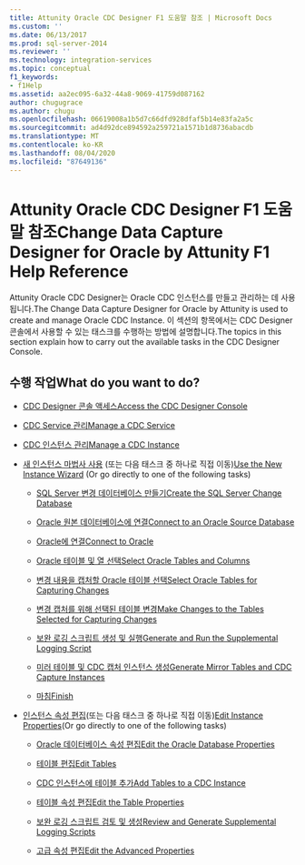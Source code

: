 ```yaml
---
title: Attunity Oracle CDC Designer F1 도움말 참조 | Microsoft Docs
ms.custom: ''
ms.date: 06/13/2017
ms.prod: sql-server-2014
ms.reviewer: ''
ms.technology: integration-services
ms.topic: conceptual
f1_keywords:
- f1Help
ms.assetid: aa2ec095-6a32-44a8-9069-41759d087162
author: chugugrace
ms.author: chugu
ms.openlocfilehash: 06619008a1b5d7c66dfd928dfaf5b14e83fa2a5c
ms.sourcegitcommit: ad4d92dce894592a259721a1571b1d8736abacdb
ms.translationtype: MT
ms.contentlocale: ko-KR
ms.lasthandoff: 08/04/2020
ms.locfileid: "87649136"
---
```

# <a name="change-data-capture-designer-for-oracle-by-attunity-f1-help-reference"></a><span data-ttu-id="ef5f2-102">Attunity Oracle CDC Designer F1 도움말 참조</span><span class="sxs-lookup"><span data-stu-id="ef5f2-102">Change Data Capture Designer for Oracle by Attunity F1 Help Reference</span></span>
  <span data-ttu-id="ef5f2-103">Attunity Oracle CDC Designer는 Oracle CDC 인스턴스를 만들고 관리하는 데 사용됩니다.</span><span class="sxs-lookup"><span data-stu-id="ef5f2-103">The Change Data Capture Designer for Oracle by Attunity is used to create and manage Oracle CDC Instance.</span></span> <span data-ttu-id="ef5f2-104">이 섹션의 항목에서는 CDC Designer 콘솔에서 사용할 수 있는 태스크를 수행하는 방법에 설명합니다.</span><span class="sxs-lookup"><span data-stu-id="ef5f2-104">The topics in this section explain how to carry out the available tasks in the CDC Designer Console.</span></span>  
  
## <a name="what-do-you-want-to-do"></a><span data-ttu-id="ef5f2-105">수행 작업</span><span class="sxs-lookup"><span data-stu-id="ef5f2-105">What do you want to do?</span></span>  
  
-   [<span data-ttu-id="ef5f2-106">CDC Designer 콘솔 액세스</span><span class="sxs-lookup"><span data-stu-id="ef5f2-106">Access the CDC Designer Console</span></span>](access-the-cdc-designer-console.md)  
  
-   [<span data-ttu-id="ef5f2-107">CDC Service 관리</span><span class="sxs-lookup"><span data-stu-id="ef5f2-107">Manage a CDC Service</span></span>](manage-a-cdc-service.md)  
  
-   [<span data-ttu-id="ef5f2-108">CDC 인스턴스 관리</span><span class="sxs-lookup"><span data-stu-id="ef5f2-108">Manage a CDC Instance</span></span>](manage-a-cdc-instance.md)  
  
-   <span data-ttu-id="ef5f2-109">[새 인스턴스 마법사 사용](use-the-new-instance-wizard.md) (또는 다음 태스크 중 하나로 직접 이동)</span><span class="sxs-lookup"><span data-stu-id="ef5f2-109">[Use the New Instance Wizard](use-the-new-instance-wizard.md) (Or go directly to one of the following tasks)</span></span>  
  
    -   [<span data-ttu-id="ef5f2-110">SQL Server 변경 데이터베이스 만들기</span><span class="sxs-lookup"><span data-stu-id="ef5f2-110">Create the SQL Server Change Database</span></span>](create-the-sql-server-change-database.md)  
  
    -   [<span data-ttu-id="ef5f2-111">Oracle 원본 데이터베이스에 연결</span><span class="sxs-lookup"><span data-stu-id="ef5f2-111">Connect to an Oracle Source Database</span></span>](connect-to-an-oracle-source-database.md)  
  
    -   [<span data-ttu-id="ef5f2-112">Oracle에 연결</span><span class="sxs-lookup"><span data-stu-id="ef5f2-112">Connect to Oracle</span></span>](connect-to-oracle.md)  
  
    -   [<span data-ttu-id="ef5f2-113">Oracle 테이블 및 열 선택</span><span class="sxs-lookup"><span data-stu-id="ef5f2-113">Select Oracle Tables and Columns</span></span>](select-oracle-tables-and-columns.md)  
  
    -   [<span data-ttu-id="ef5f2-114">변경 내용을 캡처할 Oracle 테이블 선택</span><span class="sxs-lookup"><span data-stu-id="ef5f2-114">Select Oracle Tables for Capturing Changes</span></span>](select-oracle-tables-for-capturing-changes.md)  
  
    -   [<span data-ttu-id="ef5f2-115">변경 캡처를 위해 선택된 테이블 변경</span><span class="sxs-lookup"><span data-stu-id="ef5f2-115">Make Changes to the Tables Selected for Capturing Changes</span></span>](make-changes-to-the-tables-selected-for-capturing-changes.md)  
  
    -   [<span data-ttu-id="ef5f2-116">보완 로깅 스크립트 생성 및 실행</span><span class="sxs-lookup"><span data-stu-id="ef5f2-116">Generate and Run the Supplemental Logging Script</span></span>](generate-and-run-the-supplemental-logging-script.md)  
  
    -   [<span data-ttu-id="ef5f2-117">미러 테이블 및 CDC 캡처 인스턴스 생성</span><span class="sxs-lookup"><span data-stu-id="ef5f2-117">Generate Mirror Tables and CDC Capture Instances</span></span>](generate-mirror-tables-and-cdc-capture-instances.md)  
  
    -   [<span data-ttu-id="ef5f2-118">마침</span><span class="sxs-lookup"><span data-stu-id="ef5f2-118">Finish</span></span>](finish.md)  
  
-   <span data-ttu-id="ef5f2-119">[인스턴스 속성 편집](edit-instance-properties.md)(또는 다음 태스크 중 하나로 직접 이동)</span><span class="sxs-lookup"><span data-stu-id="ef5f2-119">[Edit Instance Properties](edit-instance-properties.md)(Or go directly to one of the following tasks)</span></span>  
  
    -   [<span data-ttu-id="ef5f2-120">Oracle 데이터베이스 속성 편집</span><span class="sxs-lookup"><span data-stu-id="ef5f2-120">Edit the Oracle Database Properties</span></span>](edit-the-oracle-database-properties.md)  
  
    -   [<span data-ttu-id="ef5f2-121">테이블 편집</span><span class="sxs-lookup"><span data-stu-id="ef5f2-121">Edit Tables</span></span>](edit-tables.md)  
  
    -   [<span data-ttu-id="ef5f2-122">CDC 인스턴스에 테이블 추가</span><span class="sxs-lookup"><span data-stu-id="ef5f2-122">Add Tables to a CDC Instance</span></span>](add-tables-to-a-cdc-instance.md)  
  
    -   [<span data-ttu-id="ef5f2-123">테이블 속성 편집</span><span class="sxs-lookup"><span data-stu-id="ef5f2-123">Edit the Table Properties</span></span>](edit-the-table-properties.md)  
  
    -   [<span data-ttu-id="ef5f2-124">보완 로깅 스크립트 검토 및 생성</span><span class="sxs-lookup"><span data-stu-id="ef5f2-124">Review and Generate Supplemental Logging Scripts</span></span>](review-and-generate-supplemental-logging-scripts.md)  
  
    -   [<span data-ttu-id="ef5f2-125">고급 속성 편집</span><span class="sxs-lookup"><span data-stu-id="ef5f2-125">Edit the Advanced Properties</span></span>](edit-the-advanced-properties.md)  
  
  
